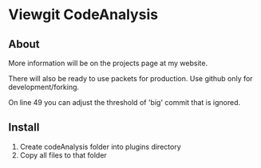 Viewgit CodeAnalysis
====================

About
-----

More information will be on the projects page at my website.

There will also be ready to use packets for production. Use github only for development/forking.

On line 49 you can adjust the threshold of 'big' commit that is ignored. 

Install
-------

1. Create codeAnalysis folder into plugins directory 
2. Copy all files to that folder
